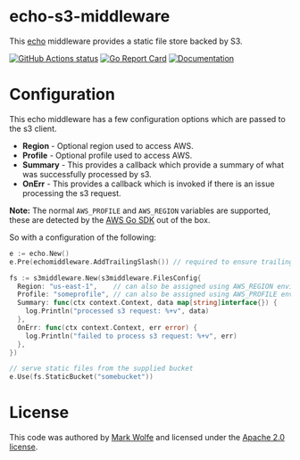 # echo-s3-middleware

This [echo](https://echo.labstack.com/) middleware provides a static file store backed by S3.

[![GitHub Actions status](https://github.com/wolfeidau/echo-s3-middleware/workflows/Go/badge.svg?branch=master)](https://github.com/wolfeidau/echo-s3-middleware/actions?query=workflow%3AGo)
[![Go Report Card](https://goreportcard.com/badge/github.com/wolfeidau/echo-s3-middleware)](https://goreportcard.com/report/github.com/wolfeidau/echo-s3-middleware)
[![Documentation](https://godoc.org/github.com/wolfeidau/echo-s3-middleware?status.svg)](https://godoc.org/github.com/wolfeidau/echo-s3-middleware)

# Configuration

This echo middleware has a few configuration options which are passed to the s3 client.

* **Region** - Optional region used to access AWS.
* **Profile** - Optional profile used to access AWS.
* **Summary** - This provides a callback which provide a summary of what was successfully processed by s3.
* **OnErr** - This provides a callback which is invoked if there is an issue processing the s3 request.

**Note:** The normal `AWS_PROFILE` and `AWS_REGION` variables are supported, these are detected by the [AWS Go SDK](https://aws.amazon.com/sdk-for-go/) out of the box.

So with a configuration of the following:

```go
e := echo.New()
e.Pre(echomiddleware.AddTrailingSlash()) // required to ensure trailing slash is appended

fs := s3middleware.New(s3middleware.FilesConfig{
  Region: "us-east-1",    // can also be assigned using AWS_REGION environment variable
  Profile: "someprofile", // can also be assigned using AWS_PROFILE environment variable
  Summary: func(ctx context.Context, data map[string]interface{}) {
    log.Println("processed s3 request: %+v", data)
  },
  OnErr: func(ctx context.Context, err error) {
    log.Println("failed to process s3 request: %+v", err)
  },
})

// serve static files from the supplied bucket
e.Use(fs.StaticBucket("somebucket"))
```

# License

This code was authored by [Mark Wolfe](https://www.wolfe.id.au) and licensed under the [Apache 2.0 license](http://www.apache.org/licenses/LICENSE-2.0).